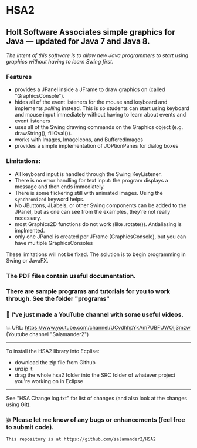 # HSA2

## Holt Software Associates simple graphics for Java &mdash; updated for Java 7 and Java 8.

*The intent of this software is to allow new Java programmers to start using graphics without having to learn Swing first.*

### Features
* provides a JPanel inside a JFrame to draw graphics on (called "GraphicsConsole"). 
* hides all of the event listeners for the mouse and keyboard and implements _polling_ instead. This is so students can start using keyboard and mouse input immediately without having to learn about events and event listeners
* uses all of the Swing drawing commands on the Graphics object (e.g. drawString(), fillOval()).
* works with Images, ImageIcons, and BufferedImages
* provides a simple implementation of JOPtionPanes for dialog boxes

### Limitations:
* All keyboard input is handled through the Swing KeyListener. 
* There is no error handling for text input: the program displays a message and then ends immediately.
* There is some flickering still with animated images. Using the `synchronized` keyword helps.
* No JButtons, JLabels, or other Swing components can be added to the JPanel, but as one can see from the examples, they're not really necessary.
* most Graphics2D functions do not work (like .rotate()).  Antialiasing is implmented.
* only one JPanel is created per JFrame (GraphicsConsole), but you can have multiple GraphicsConsoles

These limitations will not be fixed. The solution is to begin programming in Swing or JavaFX.

### The PDF files contain useful documentation.

### There are sample programs and tutorials for you to work through. See the folder "programs"
 
### :movie_camera: I've just made a YouTube channel with some useful videos. 
:boom: URL: https://www.youtube.com/channel/UCvdhhpYkAm7UBFUWOIj3mzw (Youtube channel "Salamander2")

----

To install the HSA2 library into Ecplise:

* download the zip file from Github
* unzip it
* drag the whole hsa2 folder into the SRC folder of whatever project you're working on in Eclipse

----

See "HSA Change log.txt" for list of changes (and also look at the changes using Git).

### :boom: Please let me know of any bugs or enhancements (feel free to submit code).

~~~~~~
This repository is at https://github.com/salamander2/HSA2
